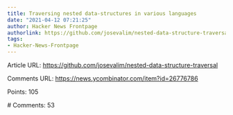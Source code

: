 ```yaml
---
title: Traversing nested data-structures in various languages
date: "2021-04-12 07:21:25"
author: Hacker News Frontpage
authorlink: https://github.com/josevalim/nested-data-structure-traversal
tags:
- Hacker-News-Frontpage
---
```


<p>Article URL: <a href="https://github.com/josevalim/nested-data-structure-traversal">https://github.com/josevalim/nested-data-structure-traversal</a></p>
<p>Comments URL: <a href="https://news.ycombinator.com/item?id=26776786">https://news.ycombinator.com/item?id=26776786</a></p>
<p>Points: 105</p>
<p># Comments: 53</p>
